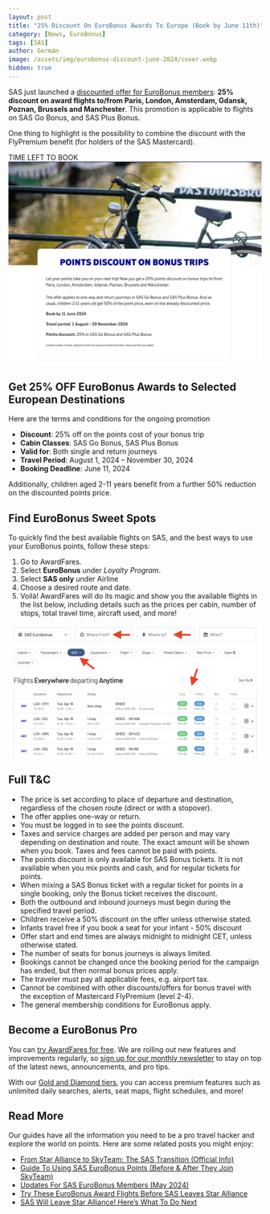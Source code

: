 ```yaml
---
layout: post
title: "25% Discount On EuroBonus Awards To Europe (Book by June 11th)"
category: [News, EuroBonus]
tags: [SAS]
author: Germán
image: /assets/img/eurobonus-discount-june-2024/cover.webp
hidden: true
---
```


SAS just launched a [discounted offer for EuroBonus members](https://www.sas.se/special-offers/poangrabatt/): **25% discount on award flights to/from Paris, London, Amsterdam, Gdansk, Poznan, Brussels and Manchester**. This promotion is applicable to flights on SAS Go Bonus, and SAS Plus Bonus.

One thing to highlight is the possibility to combine the discount with the FlyPremium benefit (for holders of the SAS Mastercard).

<div data-countdown="2024-06-11T22:59:00.000+02:00">
  TIME LEFT TO BOOK
</div>

<img src="../assets/img/eurobonus-discount-june-2024/eb-discount.webp" alt="Get a 25% discount on SAS EuroBonus award trips until June 11th." class="noborder"/>

## Get 25% OFF EuroBonus Awards to Selected European Destinations

Here are the terms and conditions for the ongoing promotion

- **Discount**: 25% off on the points cost of your bonus trip
- **Cabin Classes**: SAS Go Bonus, SAS Plus Bonus
- **Valid for**: Both single and return journeys
- **Travel Period**: August 1, 2024 – November 30, 2024
- **Booking Deadline**: June 11, 2024

Additionally, children aged 2-11 years benefit from a further 50% reduction on the discounted points price.

## Find EuroBonus Sweet Spots

To quickly find the best available flights on SAS, and the best ways to use your EuroBonus points, follow these steps:

1. Go to AwardFares.
2. Select **EuroBonus** under *Loyalty Program*.
3. Select **SAS only** under Airline
4. Choose a desired route and date.
5. Voilà! AwardFares will do its magic and show you the available flights in the list below, including details such as the prices per cabin, number of stops, total travel time, aircraft used, and more!

<img src="../assets/img/eurobonus-discount-apr-2024/search.webp" alt="Search for flights using EuroBonus points using AwardFares." class="noborder"/>

## Full T&C

- The price is set according to place of departure and destination, regardless of the chosen route (direct or with a stopover).
- The offer applies one-way or return.
- You must be logged in to see the points discount.
- Taxes and service charges are added per person and may vary depending on destination and route. The exact amount will be shown when you book. Taxes and fees cannot be paid with points.
- The points discount is only available for SAS Bonus tickets. It is not available when you mix points and cash, and for regular tickets for points.
- When mixing a SAS Bonus ticket with a regular ticket for points in a single booking, only the Bonus ticket receives the discount.
- Both the outbound and inbound journeys must begin during the specified travel period.
- Children receive a 50% discount on the offer unless otherwise stated.
- Infants travel free if you book a seat for your infant - 50% discount
- Offer start and end times are always midnight to midnight CET, unless otherwise stated.
- The number of seats for bonus journeys is always limited.
- Bookings cannot be changed once the booking period for the campaign has ended, but then normal bonus prices apply.
- The traveler must pay all applicable fees, e.g. airport tax.
- Cannot be combined with other discounts/offers for bonus travel with the exception of Mastercard FlyPremium (level 2-4).
- The general membership conditions for EuroBonus apply.

## Become a EuroBonus Pro

You can [try AwardFares for free](https://awardfares.com/). We are rolling out new features and improvements regularly, so [sign up for our monthly newsletter](https://awardfares.com/newsletter) to stay on top of the latest news, announcements, and pro tips.

With our [Gold and Diamond tiers](https://awardfares.com/pricing), you can access premium features such as unlimited daily searches, alerts, seat maps, flight schedules, and more!

## Read More

Our guides have all the information you need to be a pro travel hacker and explore the world on points. Here are some related posts you might enjoy:

- [From Star Alliance to SkyTeam: The SAS Transition (Official Info)](https://blog.awardfares.com/sas-transition-to-skyteam/)
- [Guide To Using SAS EuroBonus Points (Before & After They Join SkyTeam)](https://blog.awardfares.com/eurobonus-guide/)
- [Updates For SAS EuroBonus Members (May 2024)](https://blog.awardfares.com/eurobonus-updates-may-2024/)
- [Try These EuroBonus Award Flights Before SAS Leaves Star Alliance](https://blog.awardfares.com/eurobonus-star-alliance-awards/)
- [SAS Will Leave Star Alliance! Here’s What To Do Next](https://blog.awardfares.com/sas-acquisition/)

<script src="/assets/js/countdown.js"></script>